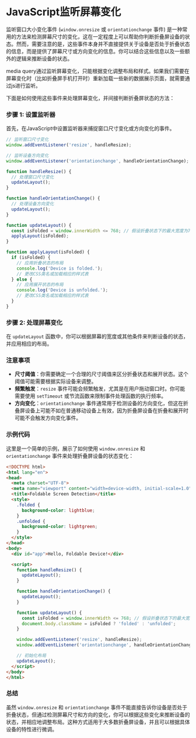 # JavaScript监听屏幕变化
监听窗口大小变化事件 (`window.onresize` 或 `orientationchange` 事件) 是一种常用的方法来检测屏幕尺寸的变化，这在一定程度上可以帮助你判断折叠屏设备的状态。然而，需要注意的是，这些事件本身并不直接提供关于设备是否处于折叠状态的信息，而是提供了屏幕尺寸或方向变化的信息。你可以结合这些信息以及一些额外的逻辑来推断设备的状态。

media query通过监听屏幕变化，只能根据变化调整布局和样式。如果我们需要在屏幕变化时（比如折叠屏手机打开时）重新加载一些新的数据展示页面，就需要通过js进行监听。

下面是如何使用这些事件来处理屏幕变化，并间接判断折叠屏状态的方法：

### 步骤 1: 设置监听器
首先，在JavaScript中设置监听器来捕捉窗口尺寸变化或方向变化的事件。

```javascript
// 监听窗口尺寸变化
window.addEventListener('resize', handleResize);

// 监听设备方向变化
window.addEventListener('orientationchange', handleOrientationChange);

function handleResize() {
  // 处理窗口尺寸变化
  updateLayout();
}

function handleOrientationChange() {
  // 处理设备方向变化
  updateLayout();
}

function updateLayout() {
  const isFolded = window.innerWidth <= 768; // 假设折叠状态下的最大宽度为768px
  applyLayout(isFolded);
}

function applyLayout(isFolded) {
  if (isFolded) {
    // 应用折叠状态的布局
    console.log('Device is folded.');
    // 更改CSS类名或加载相应的样式表
  } else {
    // 应用展开状态的布局
    console.log('Device is unfolded.');
    // 更改CSS类名或加载相应的样式表
  }
}
```

### 步骤 2: 处理屏幕变化
在 `updateLayout` 函数中，你可以根据屏幕的宽度或其他条件来判断设备的状态，并应用相应的布局。

### 注意事项
- **尺寸阈值**：你需要确定一个合理的尺寸阈值来区分折叠状态和展开状态。这个阈值可能需要根据实际设备来调整。
- **频繁触发**：`resize` 事件可能会频繁触发，尤其是在用户拖动窗口时。你可能需要使用 `setTimeout` 或节流函数来限制事件处理函数的执行频率。
- **方向变化**：`orientationchange` 事件通常用于检测设备的方向变化，但这在折叠屏设备上可能不如在普通移动设备上有效，因为折叠屏设备在折叠和展开时可能不会触发方向变化事件。

### 示例代码
这里是一个简单的示例，展示了如何使用 `window.onresize` 和 `orientationchange` 事件来处理折叠屏设备的状态变化：

```html
<!DOCTYPE html>
<html lang="en">
<head>
  <meta charset="UTF-8">
  <meta name="viewport" content="width=device-width, initial-scale=1.0">
  <title>Foldable Screen Detection</title>
  <style>
    .folded {
      background-color: lightblue;
    }
    .unfolded {
      background-color: lightgreen;
    }
  </style>
</head>
<body>
  <div id="app">Hello, Foldable Device!</div>

  <script>
    function handleResize() {
      updateLayout();
    }

    function handleOrientationChange() {
      updateLayout();
    }

    function updateLayout() {
      const isFolded = window.innerWidth <= 768; // 假设折叠状态下的最大宽度为768px
      document.body.className = isFolded ? 'folded' : 'unfolded';
    }

    window.addEventListener('resize', handleResize);
    window.addEventListener('orientationchange', handleOrientationChange);

    // 初始化布局
    updateLayout();
  </script>
</body>
</html>
```

### 总结
虽然 `window.onresize` 和 `orientationchange` 事件不能直接告诉你设备是否处于折叠状态，但通过检测屏幕尺寸和方向的变化，你可以根据这些变化来推断设备的状态，并相应地调整布局。这种方式适用于大多数折叠屏设备，并且可以根据具体设备的特性进行微调。